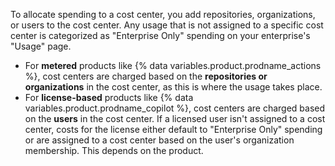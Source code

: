 To allocate spending to a cost center, you add repositories, organizations, or users to the cost center. Any usage that is not assigned to a specific cost center is categorized as "Enterprise Only" spending on your enterprise's "Usage" page.

* For **metered** products like {% data variables.product.prodname_actions %}, cost centers are charged based on the **repositories or organizations** in the cost center, as this is where the usage takes place.
* For **license-based** products like {% data variables.product.prodname_copilot %}, cost centers are charged based on the **users** in the cost center. If a licensed user isn't assigned to a cost center, costs for the license either default to "Enterprise Only" spending or are assigned to a cost center based on the user's organization membership. This depends on the product.
